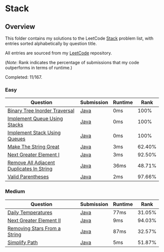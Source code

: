 # Stack

## Overview
This folder contains my solutions to the LeetCode [Stack](https://leetcode.com/problem-list/stack/) problem list,
with entries sorted alphabetically by question title.

All entries are sourced from my [LeetCode](https://github.com/shumarb/leetcode) repository.

(*Note*: Rank indicates the percentage of submissions that my code outperforms in terms of runtime.)

Completed: 11/167.

### Easy
| Question                                                                                                                        | Submission                                                                                                      | Runtime | Rank   |
|---------------------------------------------------------------------------------------------------------------------------------|-----------------------------------------------------------------------------------------------------------------|---------|--------|
| [Binary Tree Inorder Traversal](https://leetcode.com/problems/binary-tree-inorder-traversal/description/)                       | [Java](https://github.com/shumarb/leetcode/blob/main/submissions/java/BinaryTreeInorderTraversal.java)          | 0ms     | 100%   |
| [Implement Queue Using Stacks](https://leetcode.com/problems/implement-queue-using-stacks/description/)                         | [Java](https://github.com/shumarb/leetcode/blob/main/submissions/java/ImplementQueueUsingStacks.java)           | 0ms     | 100%   |
| [Implement Stack Using Queues](https://leetcode.com/problems/implement-stack-using-queues/description/)                         | [Java](https://github.com/shumarb/leetcode/blob/main/submissions/java/ImplementStackUsingQueues.java)           | 0ms     | 100%   |
| [Make The String Great](https://leetcode.com/problems/make-the-string-great/description/)                                       | [Java](https://github.com/shumarb/leetcode/blob/main/submissions/java/MakeTheStringGreat.java)                  | 3ms     | 62.40% |
| [Next Greater Element I](https://leetcode.com/problems/next-greater-element-i/description/)                                     | [Java](https://github.com/shumarb/leetcode/blob/main/submissions/java/NextGreaterElementOne.java)               | 3ms     | 92.50% |
| [Remove All Adjacent Duplicates In String](https://leetcode.com/problems/remove-all-adjacent-duplicates-in-string/description/) | [Java](https://github.com/shumarb/leetcode/blob/main/submissions/java/RemoveAllAdjacentDuplicatesInString.java) | 36ms    | 48.71% |
| [Valid Parentheses](https://leetcode.com/problems/valid-parentheses/description/)                                               | [Java](https://github.com/shumarb/leetcode/blob/main/submissions/java/ValidParentheses.java)                    | 2ms     | 97.66% |

### Medium
| Question                                                                                                | Submission                                                                                             | Runtime | Rank   |
|---------------------------------------------------------------------------------------------------------|--------------------------------------------------------------------------------------------------------|---------|--------|
| [Daily Temperatures](https://leetcode.com/problems/daily-temperatures/description/)                     | [Java](https://github.com/shumarb/leetcode/blob/main/submissions/java/DailyTemperatures.java)          | 77ms    | 31.05% |
| [Next Greater Element II](https://leetcode.com/problems/next-greater-element-ii/description/)           | [Java](https://github.com/shumarb/leetcode/blob/main/submissions/java/NextGreaterElementTwo.java)      | 9ms     | 94.03% |
| [Removing Stars From a String](https://leetcode.com/problems/removing-stars-from-a-string/description/) | [Java](https://github.com/shumarb/leetcode/blob/main/submissions/java/RemovingStarsFromAString.java)   | 87ms    | 32.57% |
| [Simplify Path](https://leetcode.com/problems/simplify-path/description/)                               | [Java](https://github.com/shumarb/leetcode/blob/main/submissions/java/SimplifyPath.java)               | 5ms     | 51.87% |
